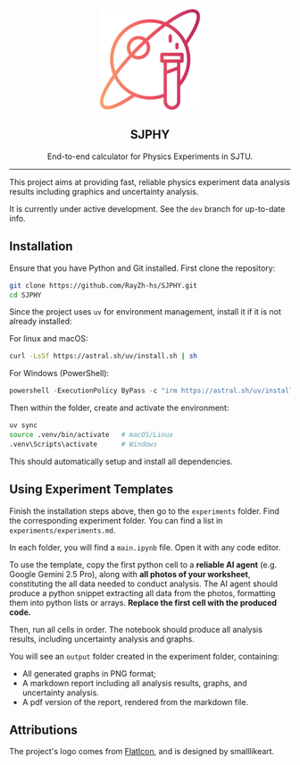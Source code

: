 <div align="center">
    <img src="resources/logo/logo.png" width="180" alt="SJPHY Logo"/>
    <h2>SJPHY</h2>
    <span>End-to-end calculator for Physics Experiments in SJTU.</span>
</div>

---

This project aims at providing fast, reliable physics experiment data analysis results including graphics and uncertainty analysis.

It is currently under active development. See the `dev` branch for up-to-date info.

## Installation

Ensure that you have Python and Git installed. First clone the repository:

```bash
git clone https://github.com/RayZh-hs/SJPHY.git
cd SJPHY
```

Since the project uses `uv` for environment management, install it if it is not already installed:

For linux and macOS:

```bash
curl -LsSf https://astral.sh/uv/install.sh | sh
```

For Windows (PowerShell):

```powershell
powershell -ExecutionPolicy ByPass -c "irm https://astral.sh/uv/install.ps1 | iex"
```

Then within the folder, create and activate the environment:

```bash
uv sync
source .venv/bin/activate   # macOS/Linux
.venv\Scripts\activate      # Windows
```

This should automatically setup and install all dependencies.

## Using Experiment Templates

Finish the installation steps above, then go to the `experiments` folder. Find the corresponding experiment folder. You can find a list in `experiments/experiments.md`.

In each folder, you will find a `main.ipynb` file. Open it with any code editor.

To use the template, copy the first python cell to a **reliable AI agent** (e.g. Google Gemini 2.5 Pro), along with **all photos of your worksheet**, constituting the all data needed to conduct analysis.
The AI agent should produce a python snippet extracting all data from the photos, formatting them into python lists or arrays.
**Replace the first cell with the produced code.**

Then, run all cells in order. The notebook should produce all analysis results, including uncertainty analysis and graphs.

You will see an `output` folder created in the experiment folder, containing:
- All generated graphs in PNG format;
- A markdown report including all analysis results, graphs, and uncertainty analysis.
- A pdf version of the report, rendered from the markdown file.

## Attributions

The project's logo comes from [FlatIcon](https://www.flaticon.com/), and is designed by smalllikeart.
